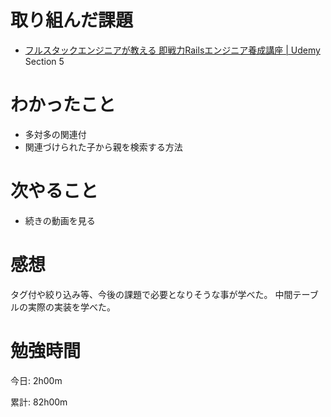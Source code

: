 # 取り組んだ課題
- [フルスタックエンジニアが教える 即戦力Railsエンジニア養成講座 \| Udemy](https://www.udemy.com/course/rails-kj/) Section 5

# わかったこと
- 多対多の関連付
- 関連づけられた子から親を検索する方法

# 次やること
- 続きの動画を見る

# 感想

タグ付や絞り込み等、今後の課題で必要となりそうな事が学べた。
中間テーブルの実際の実装を学べた。

# 勉強時間
今日: 2h00m

累計: 82h00m
